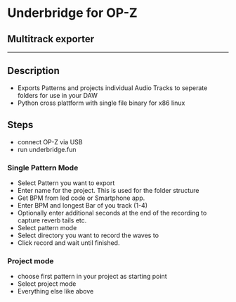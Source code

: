 # Underbridge for OP-Z
## Multitrack exporter
---

## Description

- Exports Patterns and projects individual Audio Tracks to seperate folders for use in your DAW
- Python cross plattform with single file binary for x86 linux

## Steps

- connect OP-Z via USB
- run underbridge.fun

### Single Pattern Mode

- Select Pattern you want to export
- Enter name for the project. This is used for the folder structure
- Get BPM from led code or Smartphone app.
- Enter BPM and longest Bar of you track (1-4)
- Optionally enter additional seconds at the end of the recording to capture reverb tails etc.
- Select pattern mode
- Select directory you want to record the waves to
- Click record and wait until finished.

### Project mode

- choose first pattern in your project as starting point
- Select project mode
- Everything else like above




